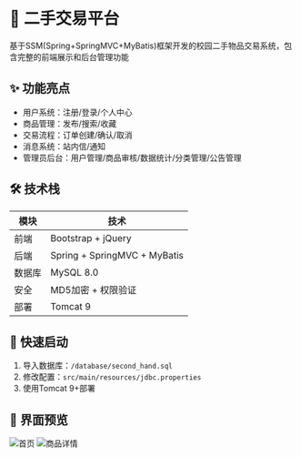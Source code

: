 # 🛒 二手交易平台

基于SSM(Spring+SpringMVC+MyBatis)框架开发的校园二手物品交易系统，包含完整的前端展示和后台管理功能

## ✨ 功能亮点
- 用户系统：注册/登录/个人中心
- 商品管理：发布/搜索/收藏
- 交易流程：订单创建/确认/取消
- 消息系统：站内信/通知
- 管理员后台：用户管理/商品审核/数据统计/分类管理/公告管理

## 🛠 技术栈
| 模块       | 技术                     |
|------------|--------------------------|
| 前端       | Bootstrap + jQuery       |
| 后端       | Spring + SpringMVC + MyBatis |
| 数据库     | MySQL 8.0               |
| 安全       | MD5加密 + 权限验证       |
| 部署       | Tomcat 9                |

## 🚀 快速启动
1. 导入数据库：`/database/second_hand.sql`
2. 修改配置：`src/main/resources/jdbc.properties`
3. 使用Tomcat 9+部署

## 📸 界面预览
![首页](screenshots/home.png)
![商品详情](screenshots/goods-detail.png)
